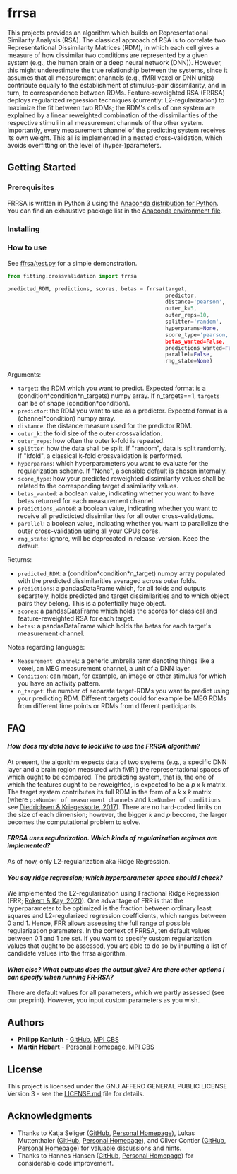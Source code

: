 # frrsa

This projects provides an algorithm which builds on Representational Similarity Analysis (RSA). The classical approach of RSA is to correlate two Representational Dissimilarity Matrices (RDM), in which each cell gives a measure of how dissimilar two conditions are represented by a given system (e.g., the human brain or a deep neural network (DNN)). However, this might underestimate the true relationship between the systems, since it assumes that all measurement channels (e.g., fMRI voxel or DNN units) contribute equally to the establishment of stimulus-pair dissimilarity, and in turn, to correspondence between RDMs. Feature-reweighted RSA (FRRSA) deploys regularized regression techniques (currently: L2-regularization) to maximize the fit between two RDMs; the RDM's cells of one system are explained by a linear reweighted combination of the dissimilarities of the respective stimuli in all measurement channels of the other system. Importantly, every measurement channel of the predicting system receives its own weight. This all is implemented in a nested cross-validation, which avoids overfitting on the level of (hyper-)parameters. 


## Getting Started

### Prerequisites
FRRSA is written in Python 3 using the [Anaconda distribution for Python](https://www.anaconda.com/distribution/#download-section). You can find an exhaustive package list in the [Anaconda environment file](https://github.com/PhilippKaniuth/frrsa/blob/master/anaconda_env_specs_frrsa.yml).

### Installing


### How to use
See [ffrsa/test.py](https://github.com/PhilippKaniuth/frrsa/blob/master/frrsa/test.py) for a simple demonstration.

```py
from fitting.crossvalidation import frrsa

predicted_RDM, predictions, scores, betas = frrsa(target,
                                                  predictor, 
                                                  distance='pearson',
                                                  outer_k=5, 
                                                  outer_reps=10, 
                                                  splitter='random', 
                                                  hyperparams=None, 
                                                  score_type='pearson, 
                                                  betas_wanted=False,
                                                  predictions_wanted=False,
                                                  parallel=False,
                                                  rng_state=None)
```                                            
Arguments:
- `target`: the RDM which you want to predict. Expected format is a (condition\*condition\*n_targets) numpy array. If n_targets==1, `targets` can be of shape (condition\*condition).
- `predictor`: the RDM you want to use as a predictor. Expected format is a (channel\*condition) numpy array. 
- `distance`: the distance measure used for the predictor RDM.
- `outer_k`: the fold size of the outer crossvalidation.
- `outer_reps`: how often the outer k-fold is repeated.
- `splitter`: how the data shall be split. If "random", data is split randomly. If "kfold", a classical k-fold crossvalidation is performed.
- `hyperparams`: which hyperparameters you want to evaluate for the regularization scheme. If "None", a sensible default is chosen internally.
- `score_type`: how your predicted reweighted dissimilarity values shall be related to the corresponding target dissimilarity values.
- `betas_wanted`: a boolean value, indicating whether you want to have betas returned for each measurement channel.
- `predictions_wanted`: a boolean value, indicating whether you want to receive all predicticted dissimilarities for all outer cross-validations.
- `parallel`: a boolean value, indicating whether you want to parallelize the outer cross-validation using all your CPUs cores.
- `rng_state`: ignore, will be deprecated in release-version. Keep the default.

Returns:
- `predicted_RDM`: a (condition\*condition\*n_target) numpy array populated with the predicted dissimilarities averaged across outer folds.
- `predictions`: a pandasDataFrame which, for all folds and outputs separately, holds predicted and target dissimilarities and to which object pairs they belong. This is a potentially huge object.
- `scores`: a pandasDataFrame which holds the scores for classical and feature-reweighted RSA for each target.
- `betas`: a pandasDataFrame which holds the betas for each target's measurement channel.

Notes regarding language:
- `Measurement channel`: a generic umbrella term denoting things like a voxel, an MEG measurement channel, a unit of a DNN layer.
- `Condition`: can mean, for example, an image or other stimulus for which you have an activity pattern.
- `n_target`: the number of separate target-RDMs you want to predict using your predicting RDM. Different targets could for example be MEG RDMs from different time points or RDMs from different participants.


## FAQ
#### _How does my data have to look like to use the FRRSA algorithm?_
At present, the algorithm expects data of two systems (e.g., a specific DNN layer and a brain region measured with fMRI) the representational spaces of which ought to be compared. The predicting system, that is, the one of which the features ought to be reweighted, is expected to be a _p_ x _k_ matrix. The target system contributes its full RDM in the form of a _k_ x _k_ matrix (where `p:=Number of measurement channels` and `k:=Number of conditions` see [Diedrichsen & Kriegeskorte, 2017](https://dx.plos.org/10.1371/journal.pcbi.1005508)). There are no hard-coded limits on the size of each dimension; however, the bigger _k_ and _p_ become, the larger becomes the computational problem to solve.
#### _FRRSA uses regularization. Which kinds of regularization regimes are implemented?_
As of now, only L2-regularization aka Ridge Regression.
#### _You say ridge regression; which hyperparameter space should I check?_
We implemented the L2-regularization using Fractional Ridge Regression (FRR; [Rokem & Kay, 2020](https://pubmed.ncbi.nlm.nih.gov/33252656/)). One advantage of FRR is that the hyperparameter to be optimized is the fraction between ordinary least squares and L2-regularized regression coefficients, which ranges between 0 and 1. Hence, FRR allows assessing the full range of possible regularization parameters. In the context of FRRSA, ten default values between 0.1 and 1 are set. If you want to specify custom regularization values that ought to be assessed, you are able to do so by inputting a list of candidate values into the frrsa algorithm.
#### _What else? What outputs does the output give? Are there other options I can specify when running FR-RSA?_
There are default values for all parameters, which we partly assessed (see our preprint). However, you input custom parameters as you wish.


## Authors
- **Philipp Kaniuth** - [GitHub](https://github.com/PhilippKaniuth), [MPI CBS](https://www.cbs.mpg.de/employees/kaniuth)
- **Martin Hebart** - [Personal Homepage](http://martin-hebart.de/), [MPI CBS](https://www.cbs.mpg.de/employees/hebart)


## License
This project is licensed under the GNU AFFERO GENERAL PUBLIC LICENSE Version 3 - see the [LICENSE.md](LICENSE.md) file for details.


## Acknowledgments
- Thanks to Katja Seliger ([GitHub](https://github.com/kateiyas), [Personal Homepage](http://seeliger.space/)), Lukas Muttenthaler ([GitHub](https://github.com/LukasMut), [Personal Homepage](https://lukasmut.github.io/index.html)), and Oliver Contier ([GitHub](https://github.com/oliver-contier), [Personal Homepage](https://olivercontier.com)) for valuable discussions and hints.
- Thanks to Hannes Hansen ([GitHub](https://github.com/hahahannes), [Personal Homepage](https://hannesh.de)) for considerable code improvement.
